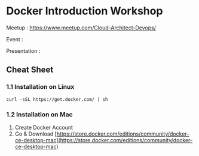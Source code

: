 # Docker Introduction Workshop
Meetup : https://www.meetup.com/Cloud-Architect-Devops/

Event :

Presentation :


## Cheat Sheet

### 1.1 Installation on Linux
```curl -sSL https://get.docker.com/ | sh```

### 1.2 Installation on Mac

1. Create Docker Account
2. Go & Download [https://store.docker.com/editions/community/docker-ce-desktop-mac](https://store.docker.com/editions/community/docker-ce-desktop-mac)



